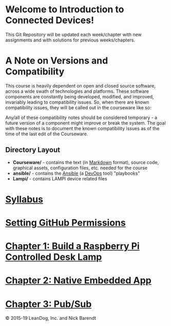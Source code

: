 # Welcome to Introduction to Connected Devices!

This Git Repository will be updated each week/chapter with new assignments and with solutions for previous weeks/chapters.

# A Note on Versions and Compatibility

This course is heavily dependent on open and closed source software, across a wide swath of technologies and platforms.  These software components are constantly being developed, modified, and improved, invariably leading to compatibility issues.  So, when there are known compatibility issues, they will be called out in the courseware like so:


Any/all of these compatibility notes should be considered temporary - a future version of a component might improve or break the system.  The goal with these notes is to document the known compatibility issues as of the time of the last edit of the Courseware.

## Directory Layout
* **Courseware/** - contains the text (in [Markdown](https://daringfireball.net/projects/markdown/) format), source code, graphical assets, configuration files, etc. needed for the course
* **ansible/** - contains the [Ansible](https://www.ansible.com/) (a [DevOps](https://en.wikipedia.org/wiki/DevOps) tool) "playbooks"
* **Lampi/** - contains LAMPI device related files

# [Syllabus](syllabus.md)

# [Setting GitHub Permissions](Courseware/github_permissions/README.md)


# [Chapter 1: Build a Raspberry Pi Controlled Desk Lamp](Courseware/01.md)


# [Chapter 2: Native Embedded App](Courseware/02.md)

# [Chapter 3:  Pub/Sub](Courseware/03.md)

&copy; 2015-19 LeanDog, Inc. and Nick Barendt
